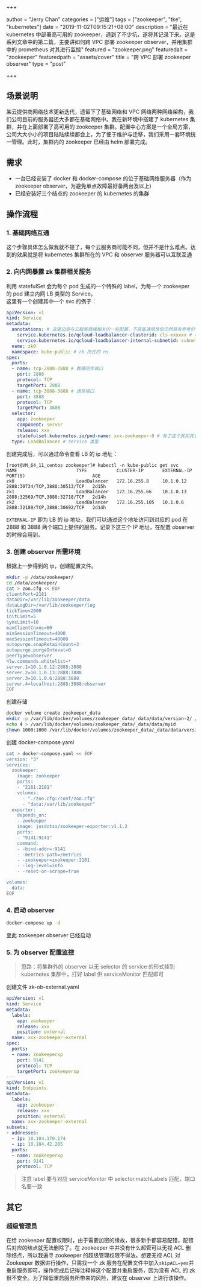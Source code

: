 +++

author = "Jerry Chan"
categories = ["运维"]
tags = ["zookeeper", "tke", "kubernetes"]
date = "2019-11-02T09:15:21+08:00"
description = "最近在 kubernetes 中部署高可用的 zookeeper，遇到了不少坑，遂将其记录下来。这是系列文章中的第二篇，主要讲如何跨 VPC 部署 zookeeper observer，并用集群中的 prometheus 对其进行监控"
featured = "zookeeper.png"
featuredalt = "zookeeper"
featuredpath = "assets/cover"
title = "跨 VPC 部署 zookeeper observer"
type = "post"

+++

## 场景说明
某云提供商网络技术更新迭代，遗留下了基础网络和 VPC 网络两种网络架构，我们公司目前的服务器还大多都在基础网络中。我在新环境中搭建了 kubernetes 集群，并在上面部署了高可用的 zookeeper 集群。配置中心方案是一个全局方案，公司大大小小的项目陆陆续续都会上，为了便于维护与迁移，我们采用一套环境统一管理。此时，集群内的 zookeeper 已经由 helm 部署完成。

## 需求
- 一台已经安装了 docker 和 docker-compose 的位于基础网络服务器（作为 zookeeper observer，为避免单点故障最好备两台及以上)
- 已经安装好三个结点的 zookeeper 的 kubernetes 的集群

## 操作流程
### 1. 基础网络互通
这个步骤具体怎么做我就不提了，每个云服务商可能不同，但并不是什么难点。达到的效果就是将 kubernetes 集群所在的 VPC 和 observer 服务器可以互联互通

### 2. 向内网暴露 zk 集群相关服务
利用 statefulSet 会为每个 pod 生成的一个特殊的 label，为每一个 zookeeper 的 pod 建立内网 LB 类型的 Service。  
这里有一个创建其中一个 svc 的例子：
```yaml
apiVersion: v1
kind: Service
metadata:
  annotations: # 这里边是与云服务商强相关的一些配置，不具备通用性但仍然具有参考价值，这里需要配置不然默认是公网 LB
    service.kubernetes.io/qcloud-loadbalancer-clusterid: cls-xxxxxx # 确定 tke 集群
    service.kubernetes.io/qcloud-loadbalancer-internal-subnetid: subnet-xxxxxx # 确定子网
  name: zk0
  namespace: kube-public # zk 所在的 ns
spec:
  ports:
  - name: tcp-2888-2888 # 数据同步端口
    port: 2888
    protocol: TCP
    targetPort: 2888
  - name: tcp-3888-3888 # 选举端口
    port: 3888
    protocol: TCP
    targetPort: 3888
  selector:
    app: zookeeper
    component: server
    release: xxx
    statefulset.kubernetes.io/pod-name: xxx-zookeeper-0 # 有了这个其实其它 label 可以省略
  type: LoadBalancer # service 类型
```
创建完成后，可以通过命令查看 LB 的 ip 地址：
```
[root@VM_64_11_centos zookeeper]# kubectl -n kube-public get svc
NAME                      TYPE           CLUSTER-IP       EXTERNAL-IP   PORT(S)                         AGE
zk0                       LoadBalancer   172.16.255.8     10.1.0.12     2888:30734/TCP,3888:30513/TCP   2d15h
zk1                       LoadBalancer   172.16.255.66    10.1.0.13     2888:32569/TCP,3888:32718/TCP   2d14h
zk2                       LoadBalancer   172.16.255.105   10.1.0.6      2888:32189/TCP,3888:30692/TCP   2d14h
```
`EXTERNAL-IP` 即为 LB 的 ip 地址，我们可以通过这个地址访问到对应的 pod 在 2888 和 3888 两个端口上提供的服务。记录下这三个 IP 地址，在配置 observer 的时候会用到。

### 3. 创建 observer 所需环境
根据上一步得到的 ip，创建配置文件。
```bash
mkdir -p /data/zookeeper/
cd /data/zookeeper/
cat > zoo.cfg << EOF
clientPort=2181
dataDir=/var/lib/zookeeper/data
dataLogDir=/var/lib/zookeeper/log
tickTime=2000
initLimit=5
syncLimit=10
maxClientCnxns=60
minSessionTimeout=4000
maxSessionTimeout=40000
autopurge.snapRetainCount=3
autopurge.purgeInteval=0
peerType=observer
4lw.commands.whitelist=*
server.1=10.1.0.12:2888:3888
server.2=10.1.0.13:2888:3888
server.3=10.1.0.6:2888:3888
server.4=localhost:2888:3888:observer
EOF
```
创建存储
```bash
docker volume create zookeeper_data
mkdir -p /var/lib/docker/volumes/zookeeper_data/_data/data/version-2/ /var/lib/docker/volumes/zookeeper_data/_data/log/version-2/
echo 4 > /var/lib/docker/volumes/zookeeper_data/_data/data/myid
chown 1000:1000 /var/lib/docker/volumes/zookeeper_data/_data/data/version-2/ /var/lib/docker/volumes/zookeeper_data/_data/log/version-2/
```
创建 docker-compose.yaml
```bash
cat > docker-compose.yaml << EOF
version: "3"
services:
  zookeeper:
    image: zookeeper
    ports:
    - "2181:2181"
    volumes:
      - "./zoo.cfg:/conf/zoo.cfg"
      - "data:/var/lib/zookeeper"
  exporter:
    depends_on:
    - zookeeper
    image: josdotso/zookeeper-exporter:v1.1.2
    ports:
    - "9141:9141"
    command:
    - -bind-addr=:9141
    - -metrics-path=/metrics
    - -zookeeper=zookeeper:2181
    - -log-level=info
    - -reset-on-scrape=true

volumes:
  data:
EOF
```

### 4. 启动 observer
```bash
docker-compose up -d
```
至此 zookeeper observer 已经启动

### 5. 为 observer 配置监控

> 思路：将集群外的 observer 以无 selector 的 service 的形式挂到 kubernetes 集群中，打好 label 供 serviceMonitor 匹配即可

创建文件 zk-ob-external.yaml
```yaml
apiVersion: v1
kind: Service
metadata:
  labels:
    app: zookeeper
    release: xxx
    position: external
  name: xxx-zookeeper-external
spec:
  ports:
  - name: zookeeperxp
    port: 9141
    protocol: TCP
    targetPort: zookeeperxp
---
apiVersion: v1
kind: Endpoints
metadata:
  labels:
    app: zookeeper
    release: xxx
    position: external
  name: xxx-zookeeper-external
subsets:
- addresses:
  - ip: 10.104.170.174
  - ip: 10.104.42.205
  ports:
  - name: zookeeperxp
    port: 9141
    protocol: TCP
```

> 注意 label 要与对应 serviceMonitor 中 selector.matchLabels 匹配，端口名要一致

## 其它

### 超级管理员

在给 zookeeper 配置权限时，由于需要加密的缘故，很多新手都容易配错，配错后对应的结点就无法删除了。在 zookeeper 中并没有什么超管可以无视 ACL 删除结点，所以我遍寻 zookeeper 的超级管理权限不得法。想要无视 ACL 对 Zookeeper 数据进行操作，只需找一个 zk 服务在配置文件中加入`skipACL=yes`并重启服务即可，操作完成后记得注释掉这个配置并重启服务，因为没有 ACL 的 zk 很不安全。为了降低重启服务所带来的风险，建议在 observer 上进行该操作。